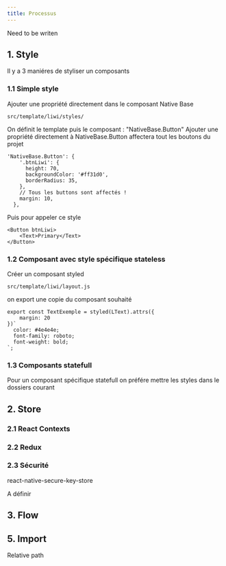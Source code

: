 ```yaml
---
title: Processus
---
```


Need to be writen


## 1. Style
Il y a 3 maniéres de styliser un composants

### 1.1 Simple style
Ajouter une propriété directement dans le composant Native Base
```
src/template/liwi/styles/
```
On définit le template puis le composant : "NativeBase.Button"
Ajouter une propriété directement à NativeBase.Button affectera tout les boutons du projet
````
'NativeBase.Button': {
    '.btnLiwi': {
      height: 70,
      backgroundColor: '#ff31d0',
      borderRadius: 35,
    },
    // Tous les buttons sont affectés !
    margin: 10,
  },
````
Puis pour appeler ce style 
````
<Button btnLiwi>
    <Text>Primary</Text>
</Button>
````
### 1.2 Composant  avec style spécifique stateless
 Créer un composant styled
````
src/template/liwi/layout.js
````
on export une copie du composant souhaité
````react
export const TextExemple = styled(LText).attrs({
    margin: 20
})`
  color: #4e4e4e;
  font-family: roboto;
  font-weight: bold;
`;

````
### 1.3 Composants statefull
Pour un composant spécifique statefull on préfére mettre les styles dans le dossiers courant

## 2. Store


### 2.1 React Contexts 
### 2.2 Redux
### 2.3 Sécurité
react-native-secure-key-store

A définir


## 3. Flow
## 5. Import
Relative path



